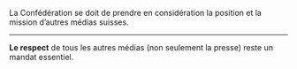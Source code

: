 La Confédération se doit de prendre en considération la position et la mission d’autres médias suisses.

---

**Le respect** de tous les autres médias (non seulement la presse) reste un mandat essentiel.
